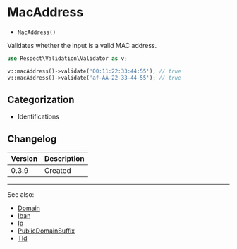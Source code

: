 # MacAddress

- `MacAddress()`

Validates whether the input is a valid MAC address.

```php
use Respect\Validation\Validator as v;

v::macAddress()->validate('00:11:22:33:44:55'); // true
v::macAddress()->validate('af-AA-22-33-44-55'); // true
```

## Categorization

- Identifications

## Changelog

Version | Description
--------|-------------
  0.3.9 | Created

***
See also:

- [Domain](Domain.md)
- [Iban](Iban.md)
- [Ip](Ip.md)
- [PublicDomainSuffix](PublicDomainSuffix.md)
- [Tld](Tld.md)
